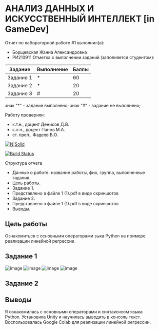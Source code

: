 # АНАЛИЗ ДАННЫХ И ИСКУССТВЕННЫЙ ИНТЕЛЛЕКТ [in GameDev]
Отчет по лабораторной работе #1 выполнил(а):
- Борщевская Жанна Александровна
- РИ210911
Отметка о выполнении заданий (заполняется студентом):

| Задание | Выполнение | Баллы |
| ------ | ------ | ------ |
| Задание 1 | * | 60 |
| Задание 2 | * | 20 |
| Задание 3 | # | 20 |

знак "*" - задание выполнено; знак "#" - задание не выполнено;

Работу проверили:
- к.т.н., доцент Денисов Д.В.
- к.э.н., доцент Панов М.А.
- ст. преп., Фадеев В.О.

[![N|Solid](https://cldup.com/dTxpPi9lDf.thumb.png)](https://nodesource.com/products/nsolid)

[![Build Status](https://travis-ci.org/joemccann/dillinger.svg?branch=master)](https://travis-ci.org/joemccann/dillinger)

Структура отчета

- Данные о работе: название работы, фио, группа, выполненные задания.
- Цель работы.
- Задание 1.
- Представлено в файле 1 (1).pdf в виде скриншотов
- Задание 2.
- Представлено в файле 1 (1).pdf в виде скриншотов
- Выводы.
## Цель работы
Ознакомиться с основными операторами зыка Python на примере реализации линейной регрессии.

## Задание 1
![image](https://user-images.githubusercontent.com/114568072/192839134-312c8f08-1589-4c4e-8852-e459549beeb6.png)
![image](https://user-images.githubusercontent.com/114568072/192839517-37cbe6bd-564e-44b4-8c68-6c93ce67816f.png)
![image](https://user-images.githubusercontent.com/114568072/192839553-2713a0b6-a7ab-4d3c-8319-4b7a582a97d5.png)
![image](https://user-images.githubusercontent.com/114568072/192839590-3baaa2b5-fe37-41b5-a4cf-a789ff9e2fc5.png)



## Задание 2

## Выводы

Я ознакомилась с основными операторами и синтаксисом языка Python. Установила Unity и научилась выводить в консоль текст. Воспользовалась Google Colab для реализации линейной регрессии.
